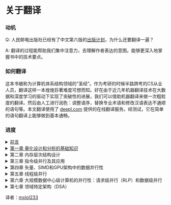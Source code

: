 # 关于翻译

### 动机

Q: 人民邮电出版社已经有了中文第六版的[出版计划](https://www.ituring.com.cn/book/2632/)，为什么还要翻译一遍？

A:  翻译的过程能帮助我们集中注意力，去理解作者表达的意图。能够更深入地掌握书中的技术要点。

### 如何翻译

这本书被称为计算机体系结构领域的“圣经”。作为考研的时候半路跨考的CS从业人员，翻译这样一本煌煌巨著难度可想而知。好在由于近几年机器翻译技术在大数据和深度学习的驱动下实现了突破性的进展，我们可以借助机器翻译来做一次粗粒度的翻译。然后由人工进行润色：调整语序，替换专业术语和修改汉语表达不通顺的语句等。本文翻译使用了 [deepl.com](https://www.deepl.com/) 提供的在线翻译服务。经测试，它在简单的语句翻译上能够做到基本通畅。

### 进度

<details>

<summary><a href="qian-yan/">前言</a></summary>

* [x] [我们为什么要写这本书](qian-yan/wo-men-wei-shi-mo-xie-zhe-ben-shu.md)
* [ ] [当前版本](qian-yan/dang-qian-ban-ben.md)
* [ ] [选材与组织](qian-yan/xuan-cai-yu-zu-zhi.md)
* [x] [内容概述](qian-yan/nei-rong-gai-shu.md)
* [x] [阅读导览](qian-yan/yue-du-dao-lan.md)
* [x] [章节结构](qian-yan/zhang-jie-jie-gou.md)
* [x] [案例研究和习题](qian-yan/an-li-yan-jiu-yu-xi-ti.md)
* [ ] [补充材料](qian-yan/bu-chong-cai-liao.md)
* [ ] [帮助改进这本书](qian-yan/bang-zhu-gai-jin-zhe-ben-shu.md)
* [x] [结语](qian-yan/jie-yu.md)

</details>

<details>

<summary><a href="di-yi-zhang-liang-hua-she-ji-he-fen-xi-de-ji-chu-zhi-shi/">第一章 量化设计和分析的基础知识</a></summary>

* [x] [摘要](di-yi-zhang-liang-hua-she-ji-he-fen-xi-de-ji-chu-zhi-shi/zhai-yao.md)
* [x] [1.1 介绍](di-yi-zhang-liang-hua-she-ji-he-fen-xi-de-ji-chu-zhi-shi/1.1-jie-shao.md)
* [x] [1.2 计算机的类别](di-yi-zhang-liang-hua-she-ji-he-fen-xi-de-ji-chu-zhi-shi/1.2-ji-suan-ji-de-lei-bie/)
* [x] [1.3 计算机体系结构的定义](di-yi-zhang-liang-hua-she-ji-he-fen-xi-de-ji-chu-zhi-shi/1.3-ji-suan-ji-ti-xi-jie-gou-de-ding-yi/)
* [x] [1.4 技术趋势](di-yi-zhang-liang-hua-she-ji-he-fen-xi-de-ji-chu-zhi-shi/1.4-ji-shu-qu-shi/)
* [x] [1.5 集成电路中功率和能耗的关系](di-yi-zhang-liang-hua-she-ji-he-fen-xi-de-ji-chu-zhi-shi/1.5-ji-cheng-dian-lu-zhong-gong-shuai-he-neng-hao-de-fa-zhan-qu-shi/)
* [x] [1.6 成本的发展趋势](di-yi-zhang-liang-hua-she-ji-he-fen-xi-de-ji-chu-zhi-shi/1.6-cheng-ben-de-fa-zhan-qu-shi/)
* [x] [1.7 可靠性](di-yi-zhang-liang-hua-she-ji-he-fen-xi-de-ji-chu-zhi-shi/1.7-ke-kao-xing.md)
* [x] 1[.8 评测、报告和总结性能](di-yi-zhang-liang-hua-she-ji-he-fen-xi-de-ji-chu-zhi-shi/1.8-ping-ce-bao-gao-he-zong-jie-xing-neng/)
* [x] [1.9 计算机量化设计原则](di-yi-zhang-liang-hua-she-ji-he-fen-xi-de-ji-chu-zhi-shi/1.9-ji-suan-ji-liang-hua-she-ji-yuan-ze/)
* [x] [1.10 把它们放在一起：性能、价格和功耗](di-yi-zhang-liang-hua-she-ji-he-fen-xi-de-ji-chu-zhi-shi/1.10-ba-ta-men-fang-zai-yi-qi-xing-neng-jia-ge-he-gong-hao.md)
* [x] [1.11 谬误和陷阱](di-yi-zhang-liang-hua-she-ji-he-fen-xi-de-ji-chu-zhi-shi/1.11-miu-wu-he-xian-jing.md)
* [x] [1.12 结论](di-yi-zhang-liang-hua-she-ji-he-fen-xi-de-ji-chu-zhi-shi/1.12-jie-lun.md)
* [x] [1.13 历史观点和引用](di-yi-zhang-liang-hua-she-ji-he-fen-xi-de-ji-chu-zhi-shi/1.13-li-shi-guan-dian-he-yin-yong.md)
* [ ] [案例研究和习题](di-yi-zhang-liang-hua-she-ji-he-fen-xi-de-ji-chu-zhi-shi/an-li-yan-jiu-he-xi-ti.md)

</details>

<details>

<summary>第二章 内存层次结构设计</summary>



</details>

<details>

<summary>第三章 指令级并行及其应用</summary>



</details>

<details>

<summary>第四章 矢量、SIMD和GPU架构中的数据并行性</summary>



</details>

<details>

<summary>第五章 线程级并行</summary>



</details>

<details>

<summary>第六章 大规模数据中心级计算机的并行性：请求级并行（RLP）和数据级并行</summary>



</details>

<details>

<summary>第七章 领域特定架构（DSA）</summary>



</details>

译者：[mxlol233](https://github.com/TuringKi)
